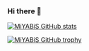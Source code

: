 ### Hi there 👋

<!--
**miyabis/miyabis** is a ✨ _special_ ✨ repository because its `README.md` (this file) appears on your GitHub profile.

Here are some ideas to get you started:

- 🔭 I’m currently working on ...
- 🌱 I’m currently learning ...
- 👯 I’m looking to collaborate on ...
- 🤔 I’m looking for help with ...
- 💬 Ask me about ...
- 📫 How to reach me: ...
- 😄 Pronouns: ...
- ⚡ Fun fact: ...
-->

[![MiYABiS GitHub stats](https://github-readme-stats.vercel.app/api?username=miyabis&show_icons=true)](https://github.com/anuraghazra/github-readme-stats)

[![MiYABiS GitHub trophy](https://github-profile-trophy.vercel.app/?username=ryo-ma&theme=flat&row=2&column=4&margin-w=18&margin-h=15)](https://github.com/ryo-ma/github-profile-trophy)
